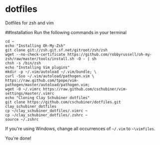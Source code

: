 dotfiles
========

Dotfiles for zsh and vim

##Installation
Run the following commands in your terminal

    cd ~
    echo "Installing Oh-My-Zsh"
    git clone git://zsh.git.sf.net/gitroot/zsh/zsh
    wget --no-check-certificate https://github.com/robbyrussell/oh-my-zsh/raw/master/tools/install.sh -O - | sh
    chsh -s /bin/zsh
    echo "Installing Vim plugins"
    mkdir -p ~/.vim/autoload ~/.vim/bundle; \
    curl -Sso ~/.vim/autoload/pathogen.vim \
    https://raw.github.com/tpope/vim-pathogen/master/autoload/pathogen.vim;
    wget -O ~/.vimrc https://raw.github.com/cschubiner/vim-settings/master/.vimrc
    echo "Cloning Clay Schubiner dotfiles"
    git clone https://github.com/cschubiner/dotfiles.git clay_schubiner_dotfiles
    cp ~/clay_schubiner_dotfiles/.vimrc ~
    cp ~/clay_schubiner_dotfiles/.zshrc ~
    source ~/.zshrc


If you're using Windows, change all occurrences of `~/.vim` to `~\vimfiles`.

You're done!
